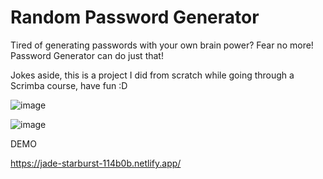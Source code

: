# Random Password Generator

Tired of generating passwords with your own brain power? Fear no more! Password Generator can do just that!

Jokes aside, this is a project I did from scratch while going through a Scrimba course, have fun :D

![image](https://github.com/user-attachments/assets/2bd2aadd-643d-4ed5-9c68-441f03351b34)


![image](https://github.com/user-attachments/assets/3a89e80c-d68e-4fa1-a5ee-a44387025493)

DEMO

https://jade-starburst-114b0b.netlify.app/
